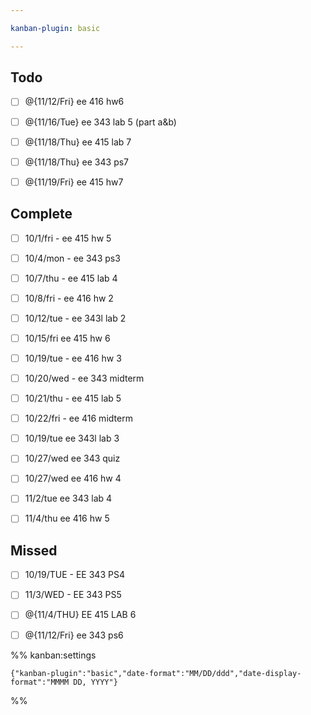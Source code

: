 ```yaml
---

kanban-plugin: basic

---
```


## Todo

- [ ] @{11/12/Fri} ee 416 hw6
- [ ] @{11/16/Tue} ee 343 lab 5 (part a&b)
- [ ] @{11/18/Thu} ee 415 lab 7
- [ ] @{11/18/Thu} ee 343 ps7
- [ ] @{11/19/Fri} ee 415 hw7


## Complete

- [ ] 10/1/fri - ee 415 hw 5
- [ ] 10/4/mon - ee 343 ps3
- [ ] 10/7/thu - ee 415 lab 4
- [ ] 10/8/fri - ee 416 hw 2
- [ ] 10/12/tue - ee 343l lab 2
- [ ] 10/15/fri ee 415 hw 6
- [ ] 10/19/tue - ee 416 hw 3
- [ ] 10/20/wed - ee 343 midterm
- [ ] 10/21/thu - ee 415 lab 5
- [ ] 10/22/fri - ee 416 midterm
- [ ] 10/19/tue ee 343l lab 3
- [ ] 10/27/wed ee 343 quiz
- [ ] 10/27/wed ee 416 hw 4
- [ ] 11/2/tue ee 343 lab 4
- [ ] 11/4/thu ee 416 hw 5


## Missed

- [ ] 10/19/TUE - EE 343 PS4
- [ ] 11/3/WED - EE 343 PS5
- [ ] @{11/4/THU} EE 415 LAB 6
- [ ] @{11/12/Fri} ee 343 ps6




%% kanban:settings
```
{"kanban-plugin":"basic","date-format":"MM/DD/ddd","date-display-format":"MMMM DD, YYYY"}
```
%%